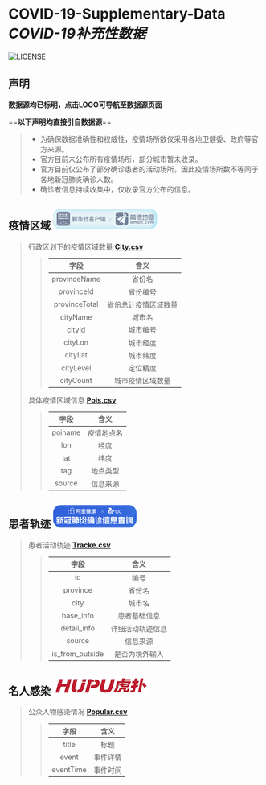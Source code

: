 # COVID-19-Supplementary-Data *COVID-19补充性数据*
[![LICENSE](https://img.shields.io/github/license/WH-2099/COVID-19-outbreak_area_data?style=for-the-badge)][LICENSE]


## 声明

**数据源均已标明，点击LOGO可导航至数据源页面**

==**以下声明均直接引自数据源**==
> - 为确保数据准确性和权威性，疫情场所数仅采用各地卫健委、政府等官方来源。
> - 官方目前未公布所有疫情场所，部分城市暂未收录。
> - 官方目前仅公布了部分确诊患者的活动场所，因此疫情场所数不等同于各地新冠肺炎确诊人数。
> - 确诊者信息持续收集中，仅收录官方公布的信息。


## 疫情区域 [![XinhuaAmap](XinhuaAmap.png)][amap]

> 行政区划下的疫情区域数量 [**City.csv**][City.csv]
>> 字段 | 含义
>> :---:|:---:
>> provinceName  | 省份名
>> provinceId    | 省份编号
>> provinceTotal | 省份总计疫情区域数量
>> cityName   | 城市名
>> cityId     | 城市编号
>> cityLon    | 城市经度
>> cityLat    | 城市纬度
>> cityLevel  | 定位精度
>> cityCount  | 城市疫情区域数量
>
> 具体疫情区域信息 [**Pois.csv**][Pois.csv]
>
>> 字段 | 含义
>> :---:|:---:
>> poiname | 疫情地点名
>> lon     | 经度
>> lat     | 纬度
>> tag     | 地点类型
>> source  | 信息来源


## 患者轨迹 [![AliUC](AliUC.png)][uc]

> 患者活动轨迹 [**Tracke.csv**][Tracke.csv]
>> 字段 | 含义
>> :---:|:---:
>> id              | 编号
>> province        | 省份名
>> city            | 城市名
>> base_info       | 患者基础信息
>> detail_info     | 详细活动轨迹信息
>> source          | 信息来源
>> is_from_outside | 是否为境外输入


## 名人感染 [![Hupu](Hupu.png)][hupu]

> 公众人物感染情况 [**Popular.csv**][Popular.csv]
>> 字段 | 含义
>> :---:|:---:
>> title     | 标题
>> event     | 事件详情
>> eventTime | 事件时间


[LICENSE]: https://github.com/WH-2099/COVID-19-outbreak_area_data/tree/master/LICENSE
[City.csv]: https://github.com/WH-2099/COVID-19-outbreak_area_data/tree/master/data/City.csv
[Pois.csv]: https://github.com/WH-2099/COVID-19-outbreak_area_data/tree/master/data/Pois.csv
[Tracke.csv]: https://github.com/WH-2099/COVID-19-outbreak_area_data/tree/master/data/Tracke.csv
[Popular.csv]: https://github.com/WH-2099/COVID-19-outbreak_area_data/tree/master/data/Popular.csv
[amap]: https://surl.amap.com/c3atQM1a2CT
[uc]: https://pages.uc.cn/r/feiyan-map/FyMapPageMap?app=alipay&init_tab=2&uc_biz_str=S:custom%7CC:titlebar_hover_2
[hupu]: http://movie.hupu.com/info#/moviePage?movieId=200021823&source=1

